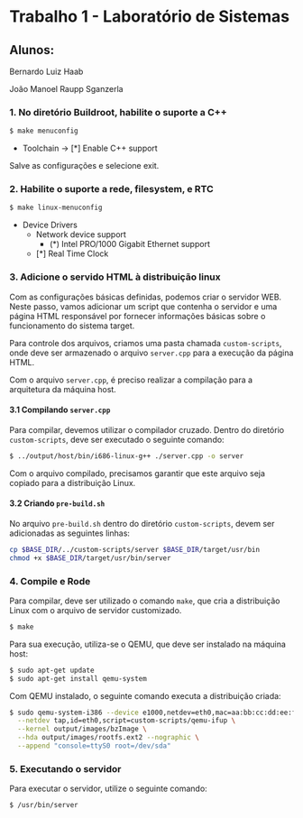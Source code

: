 # Trabalho 1 - Laboratório de Sistemas

## Alunos:
Bernardo Luiz Haab

João Manoel Raupp Sganzerla

### 1. No diretório Buildroot, habilite o suporte a C++
```bash
$ make menuconfig
```
- Toolchain -> [*] Enable C++ support

Salve as configurações e selecione exit.

### 2. Habilite o suporte a rede, filesystem, e RTC
```bash
$ make linux-menuconfig
```
- Device Drivers
  - Network device support
    - (*) Intel PRO/1000 Gigabit Ethernet support
  - [*] Real Time Clock

### 3. Adicione o servido HTML à distribuição linux
Com as configurações básicas definidas, podemos criar o servidor WEB. Neste passo, vamos adicionar um script que contenha o servidor e uma página HTML responsável por fornecer informações básicas sobre o funcionamento do sistema target.

Para controle dos arquivos, criamos uma pasta chamada `custom-scripts`, onde deve ser armazenado o arquivo `server.cpp` para a execução da página HTML.

Com o arquivo `server.cpp`, é preciso realizar a compilação para a arquitetura da máquina host.

#### 3.1 Compilando `server.cpp`
Para compilar, devemos utilizar o compilador cruzado. Dentro do diretório `custom-scripts`, deve ser executado o seguinte comando:

```bash
$ ../output/host/bin/i686-linux-g++ ./server.cpp -o server
```

Com o arquivo compilado, precisamos garantir que este arquivo seja copiado para a distribuição Linux.

#### 3.2 Criando `pre-build.sh`
No arquivo `pre-build.sh` dentro do diretório `custom-scripts`, devem ser adicionadas as seguintes linhas:

```bash
cp $BASE_DIR/../custom-scripts/server $BASE_DIR/target/usr/bin
chmod +x $BASE_DIR/target/usr/bin/server
```

### 4. Compile e Rode
Para compilar, deve ser utilizado o comando `make`, que cria a distribuição Linux com o arquivo de servidor customizado.

```bash
$ make
```

Para sua execução, utiliza-se o QEMU, que deve ser instalado na máquina host:

```bash
$ sudo apt-get update
$ sudo apt-get install qemu-system
```

Com QEMU instalado, o seguinte comando executa a distribuição criada:

```bash
$ sudo qemu-system-i386 --device e1000,netdev=eth0,mac=aa:bb:cc:dd:ee:ff \
  --netdev tap,id=eth0,script=custom-scripts/qemu-ifup \
  --kernel output/images/bzImage \
  --hda output/images/rootfs.ext2 --nographic \
  --append "console=ttyS0 root=/dev/sda"
```

### 5. Executando o servidor
Para executar o servidor, utilize o seguinte comando:

```bash
$ /usr/bin/server
```